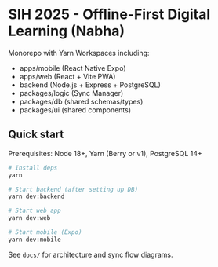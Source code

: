 # SIH 2025 - Offline-First Digital Learning (Nabha)

Monorepo with Yarn Workspaces including:
- apps/mobile (React Native Expo)
- apps/web (React + Vite PWA)
- backend (Node.js + Express + PostgreSQL)
- packages/logic (Sync Manager)
- packages/db (shared schemas/types)
- packages/ui (shared components)

## Quick start

Prerequisites: Node 18+, Yarn (Berry or v1), PostgreSQL 14+

```bash
# Install deps
yarn

# Start backend (after setting up DB)
yarn dev:backend

# Start web app
yarn dev:web

# Start mobile (Expo)
yarn dev:mobile
```

See `docs/` for architecture and sync flow diagrams.
